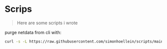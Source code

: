 # Scrips

> Here are some scripts i wrote

purge netdata from cli with: 

```sh
curl -s -L https://raw.githubusercontent.com/simonhoellein/scripts/main/netdata/puge-netdata.sh | bash
```
